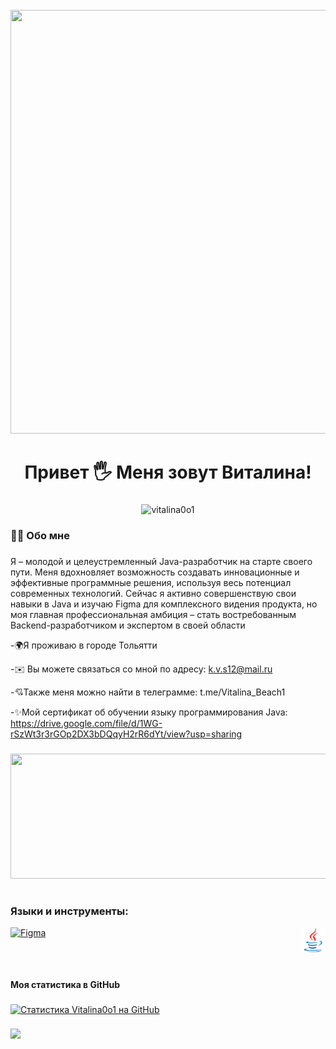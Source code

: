 <br clear="both">

<div align="center">
  <img height="678"width="678"src="https://user-images.githubusercontent.com/74038190/212750996-938b257b-266c-45a7-9af7-655341c0f58b.gif"  />
</div>

###

<h1 align="center">Привет 🖐 Меня зовут Виталина!</h1>




###
<p align="center"> <img src="https://komarev.com/ghpvc/?username=vitalina0o1&label=Profile%20views&color=0e75b6&style=flat" alt="vitalina0o1" /> </p>





<h3 align="left">👩‍💻  Обо мне</h3>

###

<p align="left"> Я – молодой и целеустремленный Java-разработчик на старте своего пути. Меня вдохновляет возможность создавать инновационные и эффективные программные решения, используя весь потенциал современных технологий. Сейчас я активно совершенствую свои навыки в Java и изучаю Figma для комплексного видения продукта, но моя главная профессиональная амбиция – стать востребованным Backend-разработчиком и экспертом в своей области</p>

<p align="left">
-🌍Я проживаю в городе Тольятти

-✉️ Вы можете связаться со мной по адресу: k.v.s12@mail.ru

-💘Также меня можно найти в телеграмме: t.me/Vitalina_Beach1

-✨Мой сертификат об обучении языку программирования Java:
https://drive.google.com/file/d/1WG-rSzWt3r3rGOp2DX3bDQqyH2rR6dYt/view?usp=sharing 
 </p>


###

<div align="center">
  <img height="200"width="600"src="https://user-images.githubusercontent.com/74038190/212284145-bf2c01a8-c448-4f1a-b911-996024c84606.gif"  />
</div>

<h1 align="center"></h1>

###

<h3>Языки и инструменты:</h3>
<div style="display: flex; justify-content: space-between;">
    <a href="https://www.figma.com/" target="_blank" rel="noreferrer">
        <img src="https://www.vectorlogo.zone/logos/figma/figma-icon.svg" alt="Figma" width="40" height="40"/>
    </a>
    <a href="https://www.java.com/" target="_blank" rel="noreferrer">
        <img src="https://raw.githubusercontent.com/devicons/devicon/master/icons/java/java-original.svg" alt="Java" width="40" height="40"/>
    </a>
  
</div>


###
<h1 align="center"></h1>
<b>Моя статистика в GitHub</b>

###

<a href="http://www.github.com/Vitalina0o1"><img src="https://github-readme-stats.vercel.app/api?username=Vitalina0o1&show_icons=true&hide=&count_private=true&title_color=0891b2&text_color=ffffff&icon_color=0891b2&bg_color=1c1917&hide_border=true&show_icons=true" alt="Статистика Vitalina0o1 на GitHub" /></a><a href="http://www.github.com/Vitalina0o1">

###
<img src="https://github-readme-streak-stats.herokuapp.com/?user=Vitalina0o1&stroke=ffffff&background=1c1917&ring=0891b2&fire=0891b2&currStreakNum=ffffff&currStreakLabel=0891b2&sideNums=ffffff&sideLabels=ffffff&dates=ffffff&hide_border=true" /></a><a href="http://www.github.com/Vitalina0o1">
